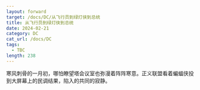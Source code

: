 ```yaml
---
layout: forward
target: /docs/DC/从飞行员到绿灯侠到总统
title: 从飞行员到绿灯侠到总统
date: 2024-02-21
category: DC
cat_url: /docs/DC
tags: 
  - TBC
length: 238
---
```


寒风刺骨的一月初，哪怕瞭望塔会议室也弥漫着阵阵寒意。正义联盟看着蝙蝠侠投到大屏幕上的民调结果，陷入的共同的寂静。
